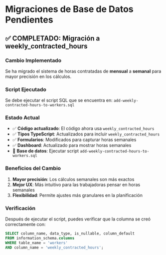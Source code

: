 # Migraciones de Base de Datos Pendientes

## ✅ COMPLETADO: Migración a weekly_contracted_hours

### Cambio Implementado

Se ha migrado el sistema de horas contratadas de **mensual** a **semanal** para mayor precisión en
los cálculos.

### Script Ejecutado

Se debe ejecutar el script SQL que se encuentra en: `add-weekly-contracted-hours-to-workers.sql`

### Estado Actual

- ✅ **Código actualizado**: El código ahora usa `weekly_contracted_hours`
- ✅ **Tipos TypeScript**: Actualizados para incluir `weekly_contracted_hours`
- ✅ **Formularios**: Modificados para capturar horas semanales
- ✅ **Dashboard**: Actualizado para mostrar horas semanales
- 🔄 **Base de datos**: Ejecutar script `add-weekly-contracted-hours-to-workers.sql`

### Beneficios del Cambio

1. **Mayor precisión**: Los cálculos semanales son más exactos
2. **Mejor UX**: Más intuitivo para las trabajadoras pensar en horas semanales
3. **Flexibilidad**: Permite ajustes más granulares en la planificación

### Verificación

Después de ejecutar el script, puedes verificar que la columna se creó correctamente con:

```sql
SELECT column_name, data_type, is_nullable, column_default
FROM information_schema.columns
WHERE table_name = 'workers'
AND column_name = 'weekly_contracted_hours';
```
